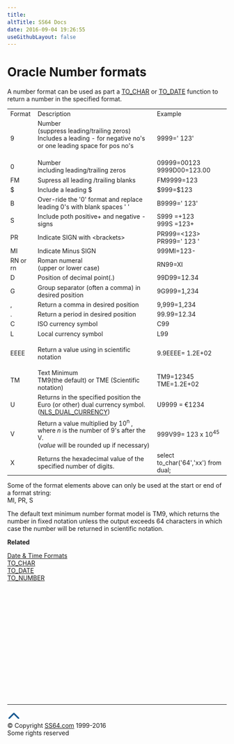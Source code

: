 ```yaml
---
title:
altTitle: SS64 Docs
date: 2016-09-04 19:26:55
useGithubLayout: false
---
```

<!-- #BeginLibraryItem "/Library/head_orasyntax.lbi" --><!-- #EndLibraryItem --><h1>Oracle Number formats</h1> 
<p> A number format can be used as part a <a href="syntax-to_char.html">TO_CHAR</a> or <a href="syntax-to_date.html">TO_DATE</a> function to return 
  a number in the specified format. </p>
<table>
  <tbody><tr> 
    <td>Format</td>
    <td>Description<br>
    </td>
    <td>Example</td>
  </tr>
  <tr> 
    <td class="code">9</td>
    <td>Number<br>
      (suppress leading/trailing zeros)<br>
      Includes a leading - for negative no's or one leading space for pos no's<br>
      <br>
    </td>
    <td>9999=' 123'</td>
  </tr>
  <tr> 
    <td class="code">0</td>
    <td>Number<br>
      including leading/trailing zeros</td>
    <td>09999=00123<br>
      9999D00=123.00<br>
    </td>
  </tr>
  <tr> 
    <td class="code">FM</td>
    <td>Supress all leading /trailing blanks</td>
    <td>FM9999=123</td>
  </tr>
  <tr> 
    <td class="code">$</td>
    <td>Include a leading $</td>
    <td>$999=$123</td>
  </tr>
  <tr> 
    <td class="code">B</td>
    <td>Over-ride the '0' format and replace leading 
      0's with blank spaces ' ' </td>
    <td>B9999=' 123'</td>
  </tr>
  <tr> 
    <td class="code">S</td>
    <td>Include poth positive+ and negative - signs</td>
    <td>S999 =+123<br>
      999S =123+</td>
  </tr>
  <tr> 
    <td class="code">PR</td>
    <td>Indicate SIGN with &lt;brackets&gt;</td>
    <td>PR999=&lt;123&gt;<br>
      PR999=' 123 '</td>
  </tr>
  <tr> 
    <td class="code">MI</td>
    <td>Indicate Minus SIGN</td>
    <td>999MI=123-</td>
  </tr>
  <tr> 
    <td class="code">RN or rn</td>
    <td>Roman numeral<br>
(upper or lower case)</td>
    <td>RN99=XI</td>
  </tr>
  <tr> 
    <td class="code">D</td>
    <td>Position of decimal point(.)</td>
    <td>99D99=12.34</td>
  </tr>
  <tr> 
    <td class="code">G</td>
    <td>Group separator (often a comma) in desired position</td>
    <td>9G999=1,234</td>
  </tr>
  <tr> 
    <td class="code">,</td>
    <td>Return a comma in desired position</td>
    <td>9,999=1,234</td>
  </tr>
  <tr> 
    <td class="code">.</td>
    <td>Return a period in desired position</td>
    <td>99.99=12.34</td>
  </tr>
  <tr> 
    <td class="code">C</td>
    <td>ISO currency symbol</td>
    <td>C99</td>
  </tr>
  <tr> 
    <td class="code">L</td>
    <td>Local currency symbol</td>
    <td>L99</td>
  </tr>
<tr>
<td class="code">EEEE</td>
<td><p>Return a value using in scientific notation</p>
</td>
<td>9.9EEEE= 1.2E+02</td>
</tr>
<tr>
<td class="code">TM</td>
<td>Text Minimum<br> 
TM9(the default) or TME (Scientific notation)</td>
<td>TM9=12345<br>
TME=1.2E+02</td>
</tr>
<tr>
<td class="code">U</td>
<td>Returns in the specified position the Euro (or other) dual currency symbol.<br>
(<a href="syntax-initora.html">NLS_DUAL_CURRENCY</a>)</td>
<td>U9999 = €1234</td>
</tr>
<tr>
<td class="code">V</td>
<td>Return a value multiplied by 10<sup>n</sup> , where <i>n</i> is the number of 9's after the V.<br>
(<i>value</i> will be  rounded up if necessary)</td>
<td>999V99= 123 x 10<sup>45</sup></td>
</tr>
<tr>
<td class="code">X</td>
<td>Returns the hexadecimal value of the specified number of digits. </td>
<td>select to_char('64','xx') from dual;</td>
</tr>
</tbody></table>
<p>Some of the format elements above can only be used at the start or end of a format string:<br>
MI, PR, S</p>
<p>The default text minimum number format model is TM9, which returns the number in fixed notation unless the output exceeds 64 characters in which case the number  will be returned in scientific notation.</p>
<p><b>Related</b></p>
<p><a href="syntax-fmt.html">Date &amp; Time Formats</a><br>
<a href="syntax-to_char.html">TO_CHAR</a><br>
<a href="syntax-to_date.html">TO_DATE</a><br>
<a href="syntax-to_number.html">TO_NUMBER</a></p><!-- #BeginLibraryItem "/Library/foot_ora.lbi" --><p>
<!-- oracle-footer -->
<ins class="adsbygoogle" style="display:inline-block;width:300px;height:250px" data-ad-client="ca-pub-6140977852749469" data-ad-slot="4275490898"></ins>
<script>
(adsbygoogle = window.adsbygoogle || []).push({});
</script></p>
<hr>
<div id="bl" class="footer"><a href="syntax-numfmt.html#"><img src="../images/top.png" width="30" height="22" alt="Back to the Top"></a></div>
<div id="br" class="footer, tagline">© Copyright <a href="http://ss64.com/">SS64.com</a> 1999-2016<br>
Some rights reserved</div><!-- #EndLibraryItem -->

